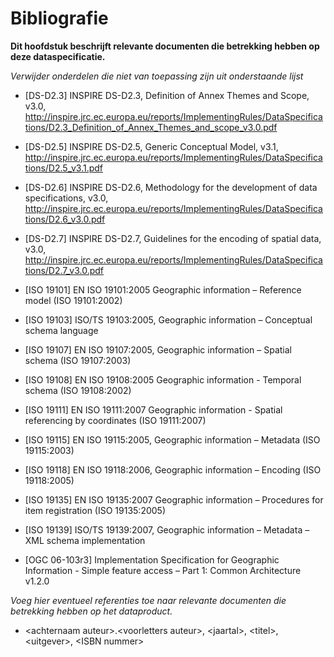 Bibliografie
============

**Dit hoofdstuk beschrijft relevante documenten die betrekking hebben op deze
dataspecificatie.**

*Verwijder onderdelen die niet van toepassing zijn uit onderstaande lijst*

-   [DS-D2.3] INSPIRE DS-D2.3, Definition of Annex Themes and Scope, v3.0,
    http://inspire.jrc.ec.europa.eu/reports/ImplementingRules/DataSpecifications/D2.3_Definition_of_Annex_Themes_and_scope_v3.0.pdf

-   [DS-D2.5] INSPIRE DS-D2.5, Generic Conceptual Model, v3.1,
    http://inspire.jrc.ec.europa.eu/reports/ImplementingRules/DataSpecifications/D2.5_v3.1.pdf

-   [DS-D2.6] INSPIRE DS-D2.6, Methodology for the development of data
    specifications, v3.0,
    http://inspire.jrc.ec.europa.eu/reports/ImplementingRules/DataSpecifications/D2.6_v3.0.pdf

-   [DS-D2.7] INSPIRE DS-D2.7, Guidelines for the encoding of spatial data,
    v3.0,
    http://inspire.jrc.ec.europa.eu/reports/ImplementingRules/DataSpecifications/D2.7_v3.0.pdf

-   [ISO 19101] EN ISO 19101:2005 Geographic information – Reference model (ISO
    19101:2002)

-   [ISO 19103] ISO/TS 19103:2005, Geographic information – Conceptual schema
    language

-   [ISO 19107] EN ISO 19107:2005, Geographic information – Spatial schema (ISO
    19107:2003)

-   [ISO 19108] EN ISO 19108:2005 Geographic information - Temporal schema (ISO
    19108:2002)

-   [ISO 19111] EN ISO 19111:2007 Geographic information - Spatial referencing
    by coordinates (ISO 19111:2007)

-   [ISO 19115] EN ISO 19115:2005, Geographic information – Metadata (ISO
    19115:2003)

-   [ISO 19118] EN ISO 19118:2006, Geographic information – Encoding (ISO
    19118:2005)

-   [ISO 19135] EN ISO 19135:2007 Geographic information – Procedures for item
    registration (ISO 19135:2005)

-   [ISO 19139] ISO/TS 19139:2007, Geographic information – Metadata – XML
    schema implementation

-   [OGC 06-103r3] Implementation Specification for Geographic Information -
    Simple feature access – Part 1: Common Architecture v1.2.0

*Voeg hier eventueel referenties toe naar relevante documenten die betrekking
hebben op het dataproduct.*

-   \<achternaam auteur\>.\<voorletters auteur\>, \<jaartal\>, \<titel\>,
    \<uitgever\>, \<ISBN nummer\>
